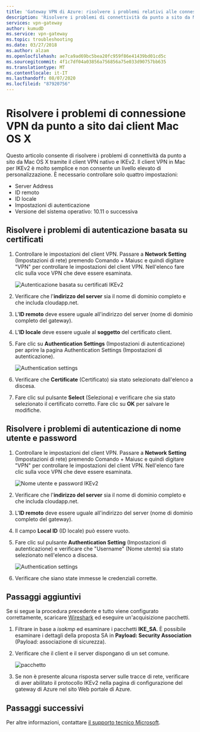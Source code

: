 ```yaml
---
title: 'Gateway VPN di Azure: risolvere i problemi relativi alle connessioni da punto a sito: Mac OS X client'
description: 'Risolvere i problemi di connettività da punto a sito da Mac OS X. controllare le impostazioni seguenti: indirizzo del server, ID remoto, ID locale, impostazioni di autenticazione e versione del sistema operativo.'
services: vpn-gateway
author: kumudD
ms.service: vpn-gateway
ms.topic: troubleshooting
ms.date: 03/27/2018
ms.author: alzam
ms.openlocfilehash: ae7ca9ad69bc5bea20fc959f86e41439bd01cd5c
ms.sourcegitcommit: 4f1c7df04a03856a756856a75e033d90757bb635
ms.translationtype: MT
ms.contentlocale: it-IT
ms.lasthandoff: 08/07/2020
ms.locfileid: "87920756"
---
```

# <a name="troubleshoot-point-to-site-vpn-connections-from-mac-os-x-vpn-clients"></a>Risolvere i problemi di connessione VPN da punto a sito dai client Mac OS X

Questo articolo consente di risolvere i problemi di connettività da punto a sito da Mac OS X tramite il client VPN nativo e IKEv2. Il client VPN in Mac per IKEv2 è molto semplice e non consente un livello elevato di personalizzazione. È necessario controllare solo quattro impostazioni:

* Server Address
* ID remoto
* ID locale
* Impostazioni di autenticazione
* Versione del sistema operativo: 10.11 o successiva


## <a name="troubleshoot-certificate-based-authentication"></a><a name="VPNClient"></a> Risolvere i problemi di autenticazione basata su certificati
1. Controllare le impostazioni del client VPN. Passare a **Network Setting** (Impostazioni di rete) premendo Comando + Maiusc e quindi digitare "VPN" per controllare le impostazioni del client VPN. Nell'elenco fare clic sulla voce VPN che deve essere esaminata.

   ![Autenticazione basata su certificati IKEv2](./media/vpn-gateway-troubleshoot-point-to-site-osx-ikev2/ikev2cert1.jpg)
2. Verificare che l'**indirizzo del server** sia il nome di dominio completo e che includa cloudapp.net.
3. L'**ID remoto** deve essere uguale all'indirizzo del server (nome di dominio completo del gateway).
4. L'**ID locale** deve essere uguale al **soggetto** del certificato client.
5. Fare clic su **Authentication Settings** (Impostazioni di autenticazione) per aprire la pagina Authentication Settings (Impostazioni di autenticazione).

   ![Authentication settings](./media/vpn-gateway-troubleshoot-point-to-site-osx-ikev2/ikev2auth2.jpg)
6. Verificare che **Certificate** (Certificato) sia stato selezionato dall'elenco a discesa.
7. Fare clic sul pulsante **Select** (Seleziona) e verificare che sia stato selezionato il certificato corretto. Fare clic su **OK** per salvare le modifiche.

## <a name="troubleshoot-username-and-password-authentication"></a><a name="ikev2"></a>Risolvere i problemi di autenticazione di nome utente e password

1. Controllare le impostazioni del client VPN. Passare a **Network Setting** (Impostazioni di rete) premendo Comando + Maiusc e quindi digitare "VPN" per controllare le impostazioni del client VPN. Nell'elenco fare clic sulla voce VPN che deve essere esaminata.

   ![Nome utente e password IKEv2](./media/vpn-gateway-troubleshoot-point-to-site-osx-ikev2/ikev2user3.jpg)
2. Verificare che l'**indirizzo del server** sia il nome di dominio completo e che includa cloudapp.net.
3. L'**ID remoto** deve essere uguale all'indirizzo del server (nome di dominio completo del gateway).
4. Il campo **Local ID** (ID locale) può essere vuoto.
5. Fare clic sul pulsante **Authentication Setting** (Impostazioni di autenticazione) e verificare che "Username" (Nome utente) sia stato selezionato nell'elenco a discesa.

   ![Authentication settings](./media/vpn-gateway-troubleshoot-point-to-site-osx-ikev2/ikev2auth4.png)
6. Verificare che siano state immesse le credenziali corrette.

## <a name="additional-steps"></a><a name="additional"></a>Passaggi aggiuntivi

Se si segue la procedura precedente e tutto viene configurato correttamente, scaricare [Wireshark](https://www.wireshark.org/#download) ed eseguire un'acquisizione pacchetti.

1. Filtrare in base a *isakmp* ed esaminare i pacchetti **IKE_SA**. È possibile esaminare i dettagli della proposta SA in **Payload: Security Association** (Payload: associazione di sicurezza). 
2. Verificare che il client e il server dispongano di un set comune.

   ![pacchetto](./media/vpn-gateway-troubleshoot-point-to-site-osx-ikev2/packet5.jpg) 
  
3. Se non è presente alcuna risposta server sulle tracce di rete, verificare di aver abilitato il protocollo IKEv2 nella pagina di configurazione del gateway di Azure nel sito Web portale di Azure.

## <a name="next-steps"></a>Passaggi successivi
Per altre informazioni, contattare [il supporto tecnico Microsoft](https://portal.azure.com/?#blade/Microsoft_Azure_Support/HelpAndSupportBlade).
